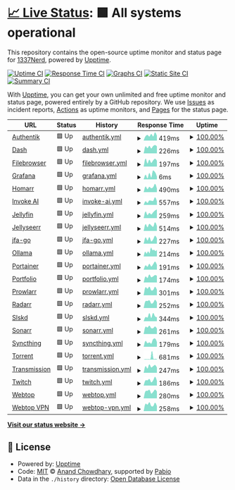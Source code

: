 # [📈 Live Status](https://1337Nerd.github.io/uptime): <!--live status--> **🟩 All systems operational**

This repository contains the open-source uptime monitor and status page for [1337Nerd](https://1337Nerd.github.io/uptime), powered by [Upptime](https://github.com/upptime/upptime).

[![Uptime CI](https://github.com/1337Nerd/uptime/workflows/Uptime%20CI/badge.svg)](https://github.com/1337Nerd/uptime/actions?query=workflow%3A%22Uptime+CI%22)
[![Response Time CI](https://github.com/1337Nerd/uptime/workflows/Response%20Time%20CI/badge.svg)](https://github.com/1337Nerd/uptime/actions?query=workflow%3A%22Response+Time+CI%22)
[![Graphs CI](https://github.com/1337Nerd/uptime/workflows/Graphs%20CI/badge.svg)](https://github.com/1337Nerd/uptime/actions?query=workflow%3A%22Graphs+CI%22)
[![Static Site CI](https://github.com/1337Nerd/uptime/workflows/Static%20Site%20CI/badge.svg)](https://github.com/1337Nerd/uptime/actions?query=workflow%3A%22Static+Site+CI%22)
[![Summary CI](https://github.com/1337Nerd/uptime/workflows/Summary%20CI/badge.svg)](https://github.com/1337Nerd/uptime/actions?query=workflow%3A%22Summary+CI%22)

With [Upptime](https://upptime.js.org), you can get your own unlimited and free uptime monitor and status page, powered entirely by a GitHub repository. We use [Issues](https://github.com/1337Nerd/uptime/issues) as incident reports, [Actions](https://github.com/1337Nerd/uptime/actions) as uptime monitors, and [Pages](https://1337Nerd.github.io/uptime) for the status page.

<!--start: status pages-->
<!-- This summary is generated by Upptime (https://github.com/upptime/upptime) -->
<!-- Do not edit this manually, your changes will be overwritten -->
<!-- prettier-ignore -->
| URL | Status | History | Response Time | Uptime |
| --- | ------ | ------- | ------------- | ------ |
| <img alt="" src="https://icons.duckduckgo.com/ip3/authentik.joshuastock.net.ico" height="13"> [Authentik](https://authentik.joshuastock.net) | 🟩 Up | [authentik.yml](https://github.com/1337Nerd/uptime/commits/HEAD/history/authentik.yml) | <details><summary><img alt="Response time graph" src="./graphs/authentik/response-time-week.png" height="20"> 419ms</summary><br><a href="https://upptime.joshuastock.net/history/authentik"><img alt="Response time 429" src="https://img.shields.io/endpoint?url=https%3A%2F%2Fraw.githubusercontent.com%2F1337Nerd%2Fuptime%2FHEAD%2Fapi%2Fauthentik%2Fresponse-time.json"></a><br><a href="https://upptime.joshuastock.net/history/authentik"><img alt="24-hour response time 385" src="https://img.shields.io/endpoint?url=https%3A%2F%2Fraw.githubusercontent.com%2F1337Nerd%2Fuptime%2FHEAD%2Fapi%2Fauthentik%2Fresponse-time-day.json"></a><br><a href="https://upptime.joshuastock.net/history/authentik"><img alt="7-day response time 419" src="https://img.shields.io/endpoint?url=https%3A%2F%2Fraw.githubusercontent.com%2F1337Nerd%2Fuptime%2FHEAD%2Fapi%2Fauthentik%2Fresponse-time-week.json"></a><br><a href="https://upptime.joshuastock.net/history/authentik"><img alt="30-day response time 443" src="https://img.shields.io/endpoint?url=https%3A%2F%2Fraw.githubusercontent.com%2F1337Nerd%2Fuptime%2FHEAD%2Fapi%2Fauthentik%2Fresponse-time-month.json"></a><br><a href="https://upptime.joshuastock.net/history/authentik"><img alt="1-year response time 429" src="https://img.shields.io/endpoint?url=https%3A%2F%2Fraw.githubusercontent.com%2F1337Nerd%2Fuptime%2FHEAD%2Fapi%2Fauthentik%2Fresponse-time-year.json"></a></details> | <details><summary><a href="https://upptime.joshuastock.net/history/authentik">100.00%</a></summary><a href="https://upptime.joshuastock.net/history/authentik"><img alt="All-time uptime 100.00%" src="https://img.shields.io/endpoint?url=https%3A%2F%2Fraw.githubusercontent.com%2F1337Nerd%2Fuptime%2FHEAD%2Fapi%2Fauthentik%2Fuptime.json"></a><br><a href="https://upptime.joshuastock.net/history/authentik"><img alt="24-hour uptime 100.00%" src="https://img.shields.io/endpoint?url=https%3A%2F%2Fraw.githubusercontent.com%2F1337Nerd%2Fuptime%2FHEAD%2Fapi%2Fauthentik%2Fuptime-day.json"></a><br><a href="https://upptime.joshuastock.net/history/authentik"><img alt="7-day uptime 100.00%" src="https://img.shields.io/endpoint?url=https%3A%2F%2Fraw.githubusercontent.com%2F1337Nerd%2Fuptime%2FHEAD%2Fapi%2Fauthentik%2Fuptime-week.json"></a><br><a href="https://upptime.joshuastock.net/history/authentik"><img alt="30-day uptime 100.00%" src="https://img.shields.io/endpoint?url=https%3A%2F%2Fraw.githubusercontent.com%2F1337Nerd%2Fuptime%2FHEAD%2Fapi%2Fauthentik%2Fuptime-month.json"></a><br><a href="https://upptime.joshuastock.net/history/authentik"><img alt="1-year uptime 100.00%" src="https://img.shields.io/endpoint?url=https%3A%2F%2Fraw.githubusercontent.com%2F1337Nerd%2Fuptime%2FHEAD%2Fapi%2Fauthentik%2Fuptime-year.json"></a></details>
| <img alt="" src="https://icons.duckduckgo.com/ip3/dash.joshuastock.net.ico" height="13"> [Dash](https://dash.joshuastock.net) | 🟩 Up | [dash.yml](https://github.com/1337Nerd/uptime/commits/HEAD/history/dash.yml) | <details><summary><img alt="Response time graph" src="./graphs/dash/response-time-week.png" height="20"> 226ms</summary><br><a href="https://upptime.joshuastock.net/history/dash"><img alt="Response time 335" src="https://img.shields.io/endpoint?url=https%3A%2F%2Fraw.githubusercontent.com%2F1337Nerd%2Fuptime%2FHEAD%2Fapi%2Fdash%2Fresponse-time.json"></a><br><a href="https://upptime.joshuastock.net/history/dash"><img alt="24-hour response time 237" src="https://img.shields.io/endpoint?url=https%3A%2F%2Fraw.githubusercontent.com%2F1337Nerd%2Fuptime%2FHEAD%2Fapi%2Fdash%2Fresponse-time-day.json"></a><br><a href="https://upptime.joshuastock.net/history/dash"><img alt="7-day response time 226" src="https://img.shields.io/endpoint?url=https%3A%2F%2Fraw.githubusercontent.com%2F1337Nerd%2Fuptime%2FHEAD%2Fapi%2Fdash%2Fresponse-time-week.json"></a><br><a href="https://upptime.joshuastock.net/history/dash"><img alt="30-day response time 308" src="https://img.shields.io/endpoint?url=https%3A%2F%2Fraw.githubusercontent.com%2F1337Nerd%2Fuptime%2FHEAD%2Fapi%2Fdash%2Fresponse-time-month.json"></a><br><a href="https://upptime.joshuastock.net/history/dash"><img alt="1-year response time 335" src="https://img.shields.io/endpoint?url=https%3A%2F%2Fraw.githubusercontent.com%2F1337Nerd%2Fuptime%2FHEAD%2Fapi%2Fdash%2Fresponse-time-year.json"></a></details> | <details><summary><a href="https://upptime.joshuastock.net/history/dash">100.00%</a></summary><a href="https://upptime.joshuastock.net/history/dash"><img alt="All-time uptime 96.92%" src="https://img.shields.io/endpoint?url=https%3A%2F%2Fraw.githubusercontent.com%2F1337Nerd%2Fuptime%2FHEAD%2Fapi%2Fdash%2Fuptime.json"></a><br><a href="https://upptime.joshuastock.net/history/dash"><img alt="24-hour uptime 100.00%" src="https://img.shields.io/endpoint?url=https%3A%2F%2Fraw.githubusercontent.com%2F1337Nerd%2Fuptime%2FHEAD%2Fapi%2Fdash%2Fuptime-day.json"></a><br><a href="https://upptime.joshuastock.net/history/dash"><img alt="7-day uptime 100.00%" src="https://img.shields.io/endpoint?url=https%3A%2F%2Fraw.githubusercontent.com%2F1337Nerd%2Fuptime%2FHEAD%2Fapi%2Fdash%2Fuptime-week.json"></a><br><a href="https://upptime.joshuastock.net/history/dash"><img alt="30-day uptime 96.47%" src="https://img.shields.io/endpoint?url=https%3A%2F%2Fraw.githubusercontent.com%2F1337Nerd%2Fuptime%2FHEAD%2Fapi%2Fdash%2Fuptime-month.json"></a><br><a href="https://upptime.joshuastock.net/history/dash"><img alt="1-year uptime 96.92%" src="https://img.shields.io/endpoint?url=https%3A%2F%2Fraw.githubusercontent.com%2F1337Nerd%2Fuptime%2FHEAD%2Fapi%2Fdash%2Fuptime-year.json"></a></details>
| <img alt="" src="https://icons.duckduckgo.com/ip3/filebrowser.joshuastock.net.ico" height="13"> [Filebrowser](https://filebrowser.joshuastock.net) | 🟩 Up | [filebrowser.yml](https://github.com/1337Nerd/uptime/commits/HEAD/history/filebrowser.yml) | <details><summary><img alt="Response time graph" src="./graphs/filebrowser/response-time-week.png" height="20"> 197ms</summary><br><a href="https://upptime.joshuastock.net/history/filebrowser"><img alt="Response time 238" src="https://img.shields.io/endpoint?url=https%3A%2F%2Fraw.githubusercontent.com%2F1337Nerd%2Fuptime%2FHEAD%2Fapi%2Ffilebrowser%2Fresponse-time.json"></a><br><a href="https://upptime.joshuastock.net/history/filebrowser"><img alt="24-hour response time 196" src="https://img.shields.io/endpoint?url=https%3A%2F%2Fraw.githubusercontent.com%2F1337Nerd%2Fuptime%2FHEAD%2Fapi%2Ffilebrowser%2Fresponse-time-day.json"></a><br><a href="https://upptime.joshuastock.net/history/filebrowser"><img alt="7-day response time 197" src="https://img.shields.io/endpoint?url=https%3A%2F%2Fraw.githubusercontent.com%2F1337Nerd%2Fuptime%2FHEAD%2Fapi%2Ffilebrowser%2Fresponse-time-week.json"></a><br><a href="https://upptime.joshuastock.net/history/filebrowser"><img alt="30-day response time 285" src="https://img.shields.io/endpoint?url=https%3A%2F%2Fraw.githubusercontent.com%2F1337Nerd%2Fuptime%2FHEAD%2Fapi%2Ffilebrowser%2Fresponse-time-month.json"></a><br><a href="https://upptime.joshuastock.net/history/filebrowser"><img alt="1-year response time 238" src="https://img.shields.io/endpoint?url=https%3A%2F%2Fraw.githubusercontent.com%2F1337Nerd%2Fuptime%2FHEAD%2Fapi%2Ffilebrowser%2Fresponse-time-year.json"></a></details> | <details><summary><a href="https://upptime.joshuastock.net/history/filebrowser">100.00%</a></summary><a href="https://upptime.joshuastock.net/history/filebrowser"><img alt="All-time uptime 96.45%" src="https://img.shields.io/endpoint?url=https%3A%2F%2Fraw.githubusercontent.com%2F1337Nerd%2Fuptime%2FHEAD%2Fapi%2Ffilebrowser%2Fuptime.json"></a><br><a href="https://upptime.joshuastock.net/history/filebrowser"><img alt="24-hour uptime 100.00%" src="https://img.shields.io/endpoint?url=https%3A%2F%2Fraw.githubusercontent.com%2F1337Nerd%2Fuptime%2FHEAD%2Fapi%2Ffilebrowser%2Fuptime-day.json"></a><br><a href="https://upptime.joshuastock.net/history/filebrowser"><img alt="7-day uptime 100.00%" src="https://img.shields.io/endpoint?url=https%3A%2F%2Fraw.githubusercontent.com%2F1337Nerd%2Fuptime%2FHEAD%2Fapi%2Ffilebrowser%2Fuptime-week.json"></a><br><a href="https://upptime.joshuastock.net/history/filebrowser"><img alt="30-day uptime 93.05%" src="https://img.shields.io/endpoint?url=https%3A%2F%2Fraw.githubusercontent.com%2F1337Nerd%2Fuptime%2FHEAD%2Fapi%2Ffilebrowser%2Fuptime-month.json"></a><br><a href="https://upptime.joshuastock.net/history/filebrowser"><img alt="1-year uptime 96.45%" src="https://img.shields.io/endpoint?url=https%3A%2F%2Fraw.githubusercontent.com%2F1337Nerd%2Fuptime%2FHEAD%2Fapi%2Ffilebrowser%2Fuptime-year.json"></a></details>
| <img alt="" src="https://icons.duckduckgo.com/ip3/null.ico" height="13"> [Grafana](dashboard.joshuastock.net) | 🟩 Up | [grafana.yml](https://github.com/1337Nerd/uptime/commits/HEAD/history/grafana.yml) | <details><summary><img alt="Response time graph" src="./graphs/grafana/response-time-week.png" height="20"> 6ms</summary><br><a href="https://upptime.joshuastock.net/history/grafana"><img alt="Response time 5" src="https://img.shields.io/endpoint?url=https%3A%2F%2Fraw.githubusercontent.com%2F1337Nerd%2Fuptime%2FHEAD%2Fapi%2Fgrafana%2Fresponse-time.json"></a><br><a href="https://upptime.joshuastock.net/history/grafana"><img alt="24-hour response time 4" src="https://img.shields.io/endpoint?url=https%3A%2F%2Fraw.githubusercontent.com%2F1337Nerd%2Fuptime%2FHEAD%2Fapi%2Fgrafana%2Fresponse-time-day.json"></a><br><a href="https://upptime.joshuastock.net/history/grafana"><img alt="7-day response time 6" src="https://img.shields.io/endpoint?url=https%3A%2F%2Fraw.githubusercontent.com%2F1337Nerd%2Fuptime%2FHEAD%2Fapi%2Fgrafana%2Fresponse-time-week.json"></a><br><a href="https://upptime.joshuastock.net/history/grafana"><img alt="30-day response time 4" src="https://img.shields.io/endpoint?url=https%3A%2F%2Fraw.githubusercontent.com%2F1337Nerd%2Fuptime%2FHEAD%2Fapi%2Fgrafana%2Fresponse-time-month.json"></a><br><a href="https://upptime.joshuastock.net/history/grafana"><img alt="1-year response time 5" src="https://img.shields.io/endpoint?url=https%3A%2F%2Fraw.githubusercontent.com%2F1337Nerd%2Fuptime%2FHEAD%2Fapi%2Fgrafana%2Fresponse-time-year.json"></a></details> | <details><summary><a href="https://upptime.joshuastock.net/history/grafana">100.00%</a></summary><a href="https://upptime.joshuastock.net/history/grafana"><img alt="All-time uptime 99.97%" src="https://img.shields.io/endpoint?url=https%3A%2F%2Fraw.githubusercontent.com%2F1337Nerd%2Fuptime%2FHEAD%2Fapi%2Fgrafana%2Fuptime.json"></a><br><a href="https://upptime.joshuastock.net/history/grafana"><img alt="24-hour uptime 100.00%" src="https://img.shields.io/endpoint?url=https%3A%2F%2Fraw.githubusercontent.com%2F1337Nerd%2Fuptime%2FHEAD%2Fapi%2Fgrafana%2Fuptime-day.json"></a><br><a href="https://upptime.joshuastock.net/history/grafana"><img alt="7-day uptime 100.00%" src="https://img.shields.io/endpoint?url=https%3A%2F%2Fraw.githubusercontent.com%2F1337Nerd%2Fuptime%2FHEAD%2Fapi%2Fgrafana%2Fuptime-week.json"></a><br><a href="https://upptime.joshuastock.net/history/grafana"><img alt="30-day uptime 100.00%" src="https://img.shields.io/endpoint?url=https%3A%2F%2Fraw.githubusercontent.com%2F1337Nerd%2Fuptime%2FHEAD%2Fapi%2Fgrafana%2Fuptime-month.json"></a><br><a href="https://upptime.joshuastock.net/history/grafana"><img alt="1-year uptime 99.97%" src="https://img.shields.io/endpoint?url=https%3A%2F%2Fraw.githubusercontent.com%2F1337Nerd%2Fuptime%2FHEAD%2Fapi%2Fgrafana%2Fuptime-year.json"></a></details>
| <img alt="" src="https://icons.duckduckgo.com/ip3/homarr.joshuastock.net.ico" height="13"> [Homarr](https://homarr.joshuastock.net) | 🟩 Up | [homarr.yml](https://github.com/1337Nerd/uptime/commits/HEAD/history/homarr.yml) | <details><summary><img alt="Response time graph" src="./graphs/homarr/response-time-week.png" height="20"> 490ms</summary><br><a href="https://upptime.joshuastock.net/history/homarr"><img alt="Response time 813" src="https://img.shields.io/endpoint?url=https%3A%2F%2Fraw.githubusercontent.com%2F1337Nerd%2Fuptime%2FHEAD%2Fapi%2Fhomarr%2Fresponse-time.json"></a><br><a href="https://upptime.joshuastock.net/history/homarr"><img alt="24-hour response time 358" src="https://img.shields.io/endpoint?url=https%3A%2F%2Fraw.githubusercontent.com%2F1337Nerd%2Fuptime%2FHEAD%2Fapi%2Fhomarr%2Fresponse-time-day.json"></a><br><a href="https://upptime.joshuastock.net/history/homarr"><img alt="7-day response time 490" src="https://img.shields.io/endpoint?url=https%3A%2F%2Fraw.githubusercontent.com%2F1337Nerd%2Fuptime%2FHEAD%2Fapi%2Fhomarr%2Fresponse-time-week.json"></a><br><a href="https://upptime.joshuastock.net/history/homarr"><img alt="30-day response time 896" src="https://img.shields.io/endpoint?url=https%3A%2F%2Fraw.githubusercontent.com%2F1337Nerd%2Fuptime%2FHEAD%2Fapi%2Fhomarr%2Fresponse-time-month.json"></a><br><a href="https://upptime.joshuastock.net/history/homarr"><img alt="1-year response time 813" src="https://img.shields.io/endpoint?url=https%3A%2F%2Fraw.githubusercontent.com%2F1337Nerd%2Fuptime%2FHEAD%2Fapi%2Fhomarr%2Fresponse-time-year.json"></a></details> | <details><summary><a href="https://upptime.joshuastock.net/history/homarr">100.00%</a></summary><a href="https://upptime.joshuastock.net/history/homarr"><img alt="All-time uptime 96.90%" src="https://img.shields.io/endpoint?url=https%3A%2F%2Fraw.githubusercontent.com%2F1337Nerd%2Fuptime%2FHEAD%2Fapi%2Fhomarr%2Fuptime.json"></a><br><a href="https://upptime.joshuastock.net/history/homarr"><img alt="24-hour uptime 100.00%" src="https://img.shields.io/endpoint?url=https%3A%2F%2Fraw.githubusercontent.com%2F1337Nerd%2Fuptime%2FHEAD%2Fapi%2Fhomarr%2Fuptime-day.json"></a><br><a href="https://upptime.joshuastock.net/history/homarr"><img alt="7-day uptime 100.00%" src="https://img.shields.io/endpoint?url=https%3A%2F%2Fraw.githubusercontent.com%2F1337Nerd%2Fuptime%2FHEAD%2Fapi%2Fhomarr%2Fuptime-week.json"></a><br><a href="https://upptime.joshuastock.net/history/homarr"><img alt="30-day uptime 96.47%" src="https://img.shields.io/endpoint?url=https%3A%2F%2Fraw.githubusercontent.com%2F1337Nerd%2Fuptime%2FHEAD%2Fapi%2Fhomarr%2Fuptime-month.json"></a><br><a href="https://upptime.joshuastock.net/history/homarr"><img alt="1-year uptime 96.90%" src="https://img.shields.io/endpoint?url=https%3A%2F%2Fraw.githubusercontent.com%2F1337Nerd%2Fuptime%2FHEAD%2Fapi%2Fhomarr%2Fuptime-year.json"></a></details>
| <img alt="" src="https://icons.duckduckgo.com/ip3/invoke.joshuastock.net.ico" height="13"> [Invoke AI](https://invoke.joshuastock.net) | 🟩 Up | [invoke-ai.yml](https://github.com/1337Nerd/uptime/commits/HEAD/history/invoke-ai.yml) | <details><summary><img alt="Response time graph" src="./graphs/invoke-ai/response-time-week.png" height="20"> 557ms</summary><br><a href="https://upptime.joshuastock.net/history/invoke-ai"><img alt="Response time 552" src="https://img.shields.io/endpoint?url=https%3A%2F%2Fraw.githubusercontent.com%2F1337Nerd%2Fuptime%2FHEAD%2Fapi%2Finvoke-ai%2Fresponse-time.json"></a><br><a href="https://upptime.joshuastock.net/history/invoke-ai"><img alt="24-hour response time 491" src="https://img.shields.io/endpoint?url=https%3A%2F%2Fraw.githubusercontent.com%2F1337Nerd%2Fuptime%2FHEAD%2Fapi%2Finvoke-ai%2Fresponse-time-day.json"></a><br><a href="https://upptime.joshuastock.net/history/invoke-ai"><img alt="7-day response time 557" src="https://img.shields.io/endpoint?url=https%3A%2F%2Fraw.githubusercontent.com%2F1337Nerd%2Fuptime%2FHEAD%2Fapi%2Finvoke-ai%2Fresponse-time-week.json"></a><br><a href="https://upptime.joshuastock.net/history/invoke-ai"><img alt="30-day response time 577" src="https://img.shields.io/endpoint?url=https%3A%2F%2Fraw.githubusercontent.com%2F1337Nerd%2Fuptime%2FHEAD%2Fapi%2Finvoke-ai%2Fresponse-time-month.json"></a><br><a href="https://upptime.joshuastock.net/history/invoke-ai"><img alt="1-year response time 552" src="https://img.shields.io/endpoint?url=https%3A%2F%2Fraw.githubusercontent.com%2F1337Nerd%2Fuptime%2FHEAD%2Fapi%2Finvoke-ai%2Fresponse-time-year.json"></a></details> | <details><summary><a href="https://upptime.joshuastock.net/history/invoke-ai">100.00%</a></summary><a href="https://upptime.joshuastock.net/history/invoke-ai"><img alt="All-time uptime 100.00%" src="https://img.shields.io/endpoint?url=https%3A%2F%2Fraw.githubusercontent.com%2F1337Nerd%2Fuptime%2FHEAD%2Fapi%2Finvoke-ai%2Fuptime.json"></a><br><a href="https://upptime.joshuastock.net/history/invoke-ai"><img alt="24-hour uptime 100.00%" src="https://img.shields.io/endpoint?url=https%3A%2F%2Fraw.githubusercontent.com%2F1337Nerd%2Fuptime%2FHEAD%2Fapi%2Finvoke-ai%2Fuptime-day.json"></a><br><a href="https://upptime.joshuastock.net/history/invoke-ai"><img alt="7-day uptime 100.00%" src="https://img.shields.io/endpoint?url=https%3A%2F%2Fraw.githubusercontent.com%2F1337Nerd%2Fuptime%2FHEAD%2Fapi%2Finvoke-ai%2Fuptime-week.json"></a><br><a href="https://upptime.joshuastock.net/history/invoke-ai"><img alt="30-day uptime 100.00%" src="https://img.shields.io/endpoint?url=https%3A%2F%2Fraw.githubusercontent.com%2F1337Nerd%2Fuptime%2FHEAD%2Fapi%2Finvoke-ai%2Fuptime-month.json"></a><br><a href="https://upptime.joshuastock.net/history/invoke-ai"><img alt="1-year uptime 100.00%" src="https://img.shields.io/endpoint?url=https%3A%2F%2Fraw.githubusercontent.com%2F1337Nerd%2Fuptime%2FHEAD%2Fapi%2Finvoke-ai%2Fuptime-year.json"></a></details>
| <img alt="" src="https://icons.duckduckgo.com/ip3/jellyfin.joshuastock.net.ico" height="13"> [Jellyfin](https://jellyfin.joshuastock.net) | 🟩 Up | [jellyfin.yml](https://github.com/1337Nerd/uptime/commits/HEAD/history/jellyfin.yml) | <details><summary><img alt="Response time graph" src="./graphs/jellyfin/response-time-week.png" height="20"> 259ms</summary><br><a href="https://upptime.joshuastock.net/history/jellyfin"><img alt="Response time 329" src="https://img.shields.io/endpoint?url=https%3A%2F%2Fraw.githubusercontent.com%2F1337Nerd%2Fuptime%2FHEAD%2Fapi%2Fjellyfin%2Fresponse-time.json"></a><br><a href="https://upptime.joshuastock.net/history/jellyfin"><img alt="24-hour response time 393" src="https://img.shields.io/endpoint?url=https%3A%2F%2Fraw.githubusercontent.com%2F1337Nerd%2Fuptime%2FHEAD%2Fapi%2Fjellyfin%2Fresponse-time-day.json"></a><br><a href="https://upptime.joshuastock.net/history/jellyfin"><img alt="7-day response time 259" src="https://img.shields.io/endpoint?url=https%3A%2F%2Fraw.githubusercontent.com%2F1337Nerd%2Fuptime%2FHEAD%2Fapi%2Fjellyfin%2Fresponse-time-week.json"></a><br><a href="https://upptime.joshuastock.net/history/jellyfin"><img alt="30-day response time 239" src="https://img.shields.io/endpoint?url=https%3A%2F%2Fraw.githubusercontent.com%2F1337Nerd%2Fuptime%2FHEAD%2Fapi%2Fjellyfin%2Fresponse-time-month.json"></a><br><a href="https://upptime.joshuastock.net/history/jellyfin"><img alt="1-year response time 329" src="https://img.shields.io/endpoint?url=https%3A%2F%2Fraw.githubusercontent.com%2F1337Nerd%2Fuptime%2FHEAD%2Fapi%2Fjellyfin%2Fresponse-time-year.json"></a></details> | <details><summary><a href="https://upptime.joshuastock.net/history/jellyfin">100.00%</a></summary><a href="https://upptime.joshuastock.net/history/jellyfin"><img alt="All-time uptime 96.62%" src="https://img.shields.io/endpoint?url=https%3A%2F%2Fraw.githubusercontent.com%2F1337Nerd%2Fuptime%2FHEAD%2Fapi%2Fjellyfin%2Fuptime.json"></a><br><a href="https://upptime.joshuastock.net/history/jellyfin"><img alt="24-hour uptime 100.00%" src="https://img.shields.io/endpoint?url=https%3A%2F%2Fraw.githubusercontent.com%2F1337Nerd%2Fuptime%2FHEAD%2Fapi%2Fjellyfin%2Fuptime-day.json"></a><br><a href="https://upptime.joshuastock.net/history/jellyfin"><img alt="7-day uptime 100.00%" src="https://img.shields.io/endpoint?url=https%3A%2F%2Fraw.githubusercontent.com%2F1337Nerd%2Fuptime%2FHEAD%2Fapi%2Fjellyfin%2Fuptime-week.json"></a><br><a href="https://upptime.joshuastock.net/history/jellyfin"><img alt="30-day uptime 96.27%" src="https://img.shields.io/endpoint?url=https%3A%2F%2Fraw.githubusercontent.com%2F1337Nerd%2Fuptime%2FHEAD%2Fapi%2Fjellyfin%2Fuptime-month.json"></a><br><a href="https://upptime.joshuastock.net/history/jellyfin"><img alt="1-year uptime 96.62%" src="https://img.shields.io/endpoint?url=https%3A%2F%2Fraw.githubusercontent.com%2F1337Nerd%2Fuptime%2FHEAD%2Fapi%2Fjellyfin%2Fuptime-year.json"></a></details>
| <img alt="" src="https://icons.duckduckgo.com/ip3/jellyseerr.joshuastock.net.ico" height="13"> [Jellyseerr](https://jellyseerr.joshuastock.net) | 🟩 Up | [jellyseerr.yml](https://github.com/1337Nerd/uptime/commits/HEAD/history/jellyseerr.yml) | <details><summary><img alt="Response time graph" src="./graphs/jellyseerr/response-time-week.png" height="20"> 514ms</summary><br><a href="https://upptime.joshuastock.net/history/jellyseerr"><img alt="Response time 958" src="https://img.shields.io/endpoint?url=https%3A%2F%2Fraw.githubusercontent.com%2F1337Nerd%2Fuptime%2FHEAD%2Fapi%2Fjellyseerr%2Fresponse-time.json"></a><br><a href="https://upptime.joshuastock.net/history/jellyseerr"><img alt="24-hour response time 431" src="https://img.shields.io/endpoint?url=https%3A%2F%2Fraw.githubusercontent.com%2F1337Nerd%2Fuptime%2FHEAD%2Fapi%2Fjellyseerr%2Fresponse-time-day.json"></a><br><a href="https://upptime.joshuastock.net/history/jellyseerr"><img alt="7-day response time 514" src="https://img.shields.io/endpoint?url=https%3A%2F%2Fraw.githubusercontent.com%2F1337Nerd%2Fuptime%2FHEAD%2Fapi%2Fjellyseerr%2Fresponse-time-week.json"></a><br><a href="https://upptime.joshuastock.net/history/jellyseerr"><img alt="30-day response time 745" src="https://img.shields.io/endpoint?url=https%3A%2F%2Fraw.githubusercontent.com%2F1337Nerd%2Fuptime%2FHEAD%2Fapi%2Fjellyseerr%2Fresponse-time-month.json"></a><br><a href="https://upptime.joshuastock.net/history/jellyseerr"><img alt="1-year response time 958" src="https://img.shields.io/endpoint?url=https%3A%2F%2Fraw.githubusercontent.com%2F1337Nerd%2Fuptime%2FHEAD%2Fapi%2Fjellyseerr%2Fresponse-time-year.json"></a></details> | <details><summary><a href="https://upptime.joshuastock.net/history/jellyseerr">100.00%</a></summary><a href="https://upptime.joshuastock.net/history/jellyseerr"><img alt="All-time uptime 96.91%" src="https://img.shields.io/endpoint?url=https%3A%2F%2Fraw.githubusercontent.com%2F1337Nerd%2Fuptime%2FHEAD%2Fapi%2Fjellyseerr%2Fuptime.json"></a><br><a href="https://upptime.joshuastock.net/history/jellyseerr"><img alt="24-hour uptime 100.00%" src="https://img.shields.io/endpoint?url=https%3A%2F%2Fraw.githubusercontent.com%2F1337Nerd%2Fuptime%2FHEAD%2Fapi%2Fjellyseerr%2Fuptime-day.json"></a><br><a href="https://upptime.joshuastock.net/history/jellyseerr"><img alt="7-day uptime 100.00%" src="https://img.shields.io/endpoint?url=https%3A%2F%2Fraw.githubusercontent.com%2F1337Nerd%2Fuptime%2FHEAD%2Fapi%2Fjellyseerr%2Fuptime-week.json"></a><br><a href="https://upptime.joshuastock.net/history/jellyseerr"><img alt="30-day uptime 96.47%" src="https://img.shields.io/endpoint?url=https%3A%2F%2Fraw.githubusercontent.com%2F1337Nerd%2Fuptime%2FHEAD%2Fapi%2Fjellyseerr%2Fuptime-month.json"></a><br><a href="https://upptime.joshuastock.net/history/jellyseerr"><img alt="1-year uptime 96.91%" src="https://img.shields.io/endpoint?url=https%3A%2F%2Fraw.githubusercontent.com%2F1337Nerd%2Fuptime%2FHEAD%2Fapi%2Fjellyseerr%2Fuptime-year.json"></a></details>
| <img alt="" src="https://icons.duckduckgo.com/ip3/jfa-go.joshuastock.net.ico" height="13"> [jfa-go](https://jfa-go.joshuastock.net) | 🟩 Up | [jfa-go.yml](https://github.com/1337Nerd/uptime/commits/HEAD/history/jfa-go.yml) | <details><summary><img alt="Response time graph" src="./graphs/jfa-go/response-time-week.png" height="20"> 227ms</summary><br><a href="https://upptime.joshuastock.net/history/jfa-go"><img alt="Response time 328" src="https://img.shields.io/endpoint?url=https%3A%2F%2Fraw.githubusercontent.com%2F1337Nerd%2Fuptime%2FHEAD%2Fapi%2Fjfa-go%2Fresponse-time.json"></a><br><a href="https://upptime.joshuastock.net/history/jfa-go"><img alt="24-hour response time 241" src="https://img.shields.io/endpoint?url=https%3A%2F%2Fraw.githubusercontent.com%2F1337Nerd%2Fuptime%2FHEAD%2Fapi%2Fjfa-go%2Fresponse-time-day.json"></a><br><a href="https://upptime.joshuastock.net/history/jfa-go"><img alt="7-day response time 227" src="https://img.shields.io/endpoint?url=https%3A%2F%2Fraw.githubusercontent.com%2F1337Nerd%2Fuptime%2FHEAD%2Fapi%2Fjfa-go%2Fresponse-time-week.json"></a><br><a href="https://upptime.joshuastock.net/history/jfa-go"><img alt="30-day response time 211" src="https://img.shields.io/endpoint?url=https%3A%2F%2Fraw.githubusercontent.com%2F1337Nerd%2Fuptime%2FHEAD%2Fapi%2Fjfa-go%2Fresponse-time-month.json"></a><br><a href="https://upptime.joshuastock.net/history/jfa-go"><img alt="1-year response time 328" src="https://img.shields.io/endpoint?url=https%3A%2F%2Fraw.githubusercontent.com%2F1337Nerd%2Fuptime%2FHEAD%2Fapi%2Fjfa-go%2Fresponse-time-year.json"></a></details> | <details><summary><a href="https://upptime.joshuastock.net/history/jfa-go">100.00%</a></summary><a href="https://upptime.joshuastock.net/history/jfa-go"><img alt="All-time uptime 93.56%" src="https://img.shields.io/endpoint?url=https%3A%2F%2Fraw.githubusercontent.com%2F1337Nerd%2Fuptime%2FHEAD%2Fapi%2Fjfa-go%2Fuptime.json"></a><br><a href="https://upptime.joshuastock.net/history/jfa-go"><img alt="24-hour uptime 100.00%" src="https://img.shields.io/endpoint?url=https%3A%2F%2Fraw.githubusercontent.com%2F1337Nerd%2Fuptime%2FHEAD%2Fapi%2Fjfa-go%2Fuptime-day.json"></a><br><a href="https://upptime.joshuastock.net/history/jfa-go"><img alt="7-day uptime 100.00%" src="https://img.shields.io/endpoint?url=https%3A%2F%2Fraw.githubusercontent.com%2F1337Nerd%2Fuptime%2FHEAD%2Fapi%2Fjfa-go%2Fuptime-week.json"></a><br><a href="https://upptime.joshuastock.net/history/jfa-go"><img alt="30-day uptime 96.27%" src="https://img.shields.io/endpoint?url=https%3A%2F%2Fraw.githubusercontent.com%2F1337Nerd%2Fuptime%2FHEAD%2Fapi%2Fjfa-go%2Fuptime-month.json"></a><br><a href="https://upptime.joshuastock.net/history/jfa-go"><img alt="1-year uptime 93.56%" src="https://img.shields.io/endpoint?url=https%3A%2F%2Fraw.githubusercontent.com%2F1337Nerd%2Fuptime%2FHEAD%2Fapi%2Fjfa-go%2Fuptime-year.json"></a></details>
| <img alt="" src="https://icons.duckduckgo.com/ip3/ollama.joshuastock.net.ico" height="13"> [Ollama](https://ollama.joshuastock.net) | 🟩 Up | [ollama.yml](https://github.com/1337Nerd/uptime/commits/HEAD/history/ollama.yml) | <details><summary><img alt="Response time graph" src="./graphs/ollama/response-time-week.png" height="20"> 214ms</summary><br><a href="https://upptime.joshuastock.net/history/ollama"><img alt="Response time 286" src="https://img.shields.io/endpoint?url=https%3A%2F%2Fraw.githubusercontent.com%2F1337Nerd%2Fuptime%2FHEAD%2Fapi%2Follama%2Fresponse-time.json"></a><br><a href="https://upptime.joshuastock.net/history/ollama"><img alt="24-hour response time 254" src="https://img.shields.io/endpoint?url=https%3A%2F%2Fraw.githubusercontent.com%2F1337Nerd%2Fuptime%2FHEAD%2Fapi%2Follama%2Fresponse-time-day.json"></a><br><a href="https://upptime.joshuastock.net/history/ollama"><img alt="7-day response time 214" src="https://img.shields.io/endpoint?url=https%3A%2F%2Fraw.githubusercontent.com%2F1337Nerd%2Fuptime%2FHEAD%2Fapi%2Follama%2Fresponse-time-week.json"></a><br><a href="https://upptime.joshuastock.net/history/ollama"><img alt="30-day response time 408" src="https://img.shields.io/endpoint?url=https%3A%2F%2Fraw.githubusercontent.com%2F1337Nerd%2Fuptime%2FHEAD%2Fapi%2Follama%2Fresponse-time-month.json"></a><br><a href="https://upptime.joshuastock.net/history/ollama"><img alt="1-year response time 286" src="https://img.shields.io/endpoint?url=https%3A%2F%2Fraw.githubusercontent.com%2F1337Nerd%2Fuptime%2FHEAD%2Fapi%2Follama%2Fresponse-time-year.json"></a></details> | <details><summary><a href="https://upptime.joshuastock.net/history/ollama">100.00%</a></summary><a href="https://upptime.joshuastock.net/history/ollama"><img alt="All-time uptime 96.98%" src="https://img.shields.io/endpoint?url=https%3A%2F%2Fraw.githubusercontent.com%2F1337Nerd%2Fuptime%2FHEAD%2Fapi%2Follama%2Fuptime.json"></a><br><a href="https://upptime.joshuastock.net/history/ollama"><img alt="24-hour uptime 100.00%" src="https://img.shields.io/endpoint?url=https%3A%2F%2Fraw.githubusercontent.com%2F1337Nerd%2Fuptime%2FHEAD%2Fapi%2Follama%2Fuptime-day.json"></a><br><a href="https://upptime.joshuastock.net/history/ollama"><img alt="7-day uptime 100.00%" src="https://img.shields.io/endpoint?url=https%3A%2F%2Fraw.githubusercontent.com%2F1337Nerd%2Fuptime%2FHEAD%2Fapi%2Follama%2Fuptime-week.json"></a><br><a href="https://upptime.joshuastock.net/history/ollama"><img alt="30-day uptime 96.47%" src="https://img.shields.io/endpoint?url=https%3A%2F%2Fraw.githubusercontent.com%2F1337Nerd%2Fuptime%2FHEAD%2Fapi%2Follama%2Fuptime-month.json"></a><br><a href="https://upptime.joshuastock.net/history/ollama"><img alt="1-year uptime 96.98%" src="https://img.shields.io/endpoint?url=https%3A%2F%2Fraw.githubusercontent.com%2F1337Nerd%2Fuptime%2FHEAD%2Fapi%2Follama%2Fuptime-year.json"></a></details>
| <img alt="" src="https://icons.duckduckgo.com/ip3/portainer.joshuastock.net.ico" height="13"> [Portainer](https://portainer.joshuastock.net) | 🟩 Up | [portainer.yml](https://github.com/1337Nerd/uptime/commits/HEAD/history/portainer.yml) | <details><summary><img alt="Response time graph" src="./graphs/portainer/response-time-week.png" height="20"> 191ms</summary><br><a href="https://upptime.joshuastock.net/history/portainer"><img alt="Response time 270" src="https://img.shields.io/endpoint?url=https%3A%2F%2Fraw.githubusercontent.com%2F1337Nerd%2Fuptime%2FHEAD%2Fapi%2Fportainer%2Fresponse-time.json"></a><br><a href="https://upptime.joshuastock.net/history/portainer"><img alt="24-hour response time 188" src="https://img.shields.io/endpoint?url=https%3A%2F%2Fraw.githubusercontent.com%2F1337Nerd%2Fuptime%2FHEAD%2Fapi%2Fportainer%2Fresponse-time-day.json"></a><br><a href="https://upptime.joshuastock.net/history/portainer"><img alt="7-day response time 191" src="https://img.shields.io/endpoint?url=https%3A%2F%2Fraw.githubusercontent.com%2F1337Nerd%2Fuptime%2FHEAD%2Fapi%2Fportainer%2Fresponse-time-week.json"></a><br><a href="https://upptime.joshuastock.net/history/portainer"><img alt="30-day response time 270" src="https://img.shields.io/endpoint?url=https%3A%2F%2Fraw.githubusercontent.com%2F1337Nerd%2Fuptime%2FHEAD%2Fapi%2Fportainer%2Fresponse-time-month.json"></a><br><a href="https://upptime.joshuastock.net/history/portainer"><img alt="1-year response time 270" src="https://img.shields.io/endpoint?url=https%3A%2F%2Fraw.githubusercontent.com%2F1337Nerd%2Fuptime%2FHEAD%2Fapi%2Fportainer%2Fresponse-time-year.json"></a></details> | <details><summary><a href="https://upptime.joshuastock.net/history/portainer">100.00%</a></summary><a href="https://upptime.joshuastock.net/history/portainer"><img alt="All-time uptime 96.36%" src="https://img.shields.io/endpoint?url=https%3A%2F%2Fraw.githubusercontent.com%2F1337Nerd%2Fuptime%2FHEAD%2Fapi%2Fportainer%2Fuptime.json"></a><br><a href="https://upptime.joshuastock.net/history/portainer"><img alt="24-hour uptime 100.00%" src="https://img.shields.io/endpoint?url=https%3A%2F%2Fraw.githubusercontent.com%2F1337Nerd%2Fuptime%2FHEAD%2Fapi%2Fportainer%2Fuptime-day.json"></a><br><a href="https://upptime.joshuastock.net/history/portainer"><img alt="7-day uptime 100.00%" src="https://img.shields.io/endpoint?url=https%3A%2F%2Fraw.githubusercontent.com%2F1337Nerd%2Fuptime%2FHEAD%2Fapi%2Fportainer%2Fuptime-week.json"></a><br><a href="https://upptime.joshuastock.net/history/portainer"><img alt="30-day uptime 96.47%" src="https://img.shields.io/endpoint?url=https%3A%2F%2Fraw.githubusercontent.com%2F1337Nerd%2Fuptime%2FHEAD%2Fapi%2Fportainer%2Fuptime-month.json"></a><br><a href="https://upptime.joshuastock.net/history/portainer"><img alt="1-year uptime 96.36%" src="https://img.shields.io/endpoint?url=https%3A%2F%2Fraw.githubusercontent.com%2F1337Nerd%2Fuptime%2FHEAD%2Fapi%2Fportainer%2Fuptime-year.json"></a></details>
| <img alt="" src="https://icons.duckduckgo.com/ip3/joshuastock.net.ico" height="13"> [Portfolio](https://joshuastock.net) | 🟩 Up | [portfolio.yml](https://github.com/1337Nerd/uptime/commits/HEAD/history/portfolio.yml) | <details><summary><img alt="Response time graph" src="./graphs/portfolio/response-time-week.png" height="20"> 174ms</summary><br><a href="https://upptime.joshuastock.net/history/portfolio"><img alt="Response time 125" src="https://img.shields.io/endpoint?url=https%3A%2F%2Fraw.githubusercontent.com%2F1337Nerd%2Fuptime%2FHEAD%2Fapi%2Fportfolio%2Fresponse-time.json"></a><br><a href="https://upptime.joshuastock.net/history/portfolio"><img alt="24-hour response time 189" src="https://img.shields.io/endpoint?url=https%3A%2F%2Fraw.githubusercontent.com%2F1337Nerd%2Fuptime%2FHEAD%2Fapi%2Fportfolio%2Fresponse-time-day.json"></a><br><a href="https://upptime.joshuastock.net/history/portfolio"><img alt="7-day response time 174" src="https://img.shields.io/endpoint?url=https%3A%2F%2Fraw.githubusercontent.com%2F1337Nerd%2Fuptime%2FHEAD%2Fapi%2Fportfolio%2Fresponse-time-week.json"></a><br><a href="https://upptime.joshuastock.net/history/portfolio"><img alt="30-day response time 178" src="https://img.shields.io/endpoint?url=https%3A%2F%2Fraw.githubusercontent.com%2F1337Nerd%2Fuptime%2FHEAD%2Fapi%2Fportfolio%2Fresponse-time-month.json"></a><br><a href="https://upptime.joshuastock.net/history/portfolio"><img alt="1-year response time 125" src="https://img.shields.io/endpoint?url=https%3A%2F%2Fraw.githubusercontent.com%2F1337Nerd%2Fuptime%2FHEAD%2Fapi%2Fportfolio%2Fresponse-time-year.json"></a></details> | <details><summary><a href="https://upptime.joshuastock.net/history/portfolio">100.00%</a></summary><a href="https://upptime.joshuastock.net/history/portfolio"><img alt="All-time uptime 99.98%" src="https://img.shields.io/endpoint?url=https%3A%2F%2Fraw.githubusercontent.com%2F1337Nerd%2Fuptime%2FHEAD%2Fapi%2Fportfolio%2Fuptime.json"></a><br><a href="https://upptime.joshuastock.net/history/portfolio"><img alt="24-hour uptime 100.00%" src="https://img.shields.io/endpoint?url=https%3A%2F%2Fraw.githubusercontent.com%2F1337Nerd%2Fuptime%2FHEAD%2Fapi%2Fportfolio%2Fuptime-day.json"></a><br><a href="https://upptime.joshuastock.net/history/portfolio"><img alt="7-day uptime 100.00%" src="https://img.shields.io/endpoint?url=https%3A%2F%2Fraw.githubusercontent.com%2F1337Nerd%2Fuptime%2FHEAD%2Fapi%2Fportfolio%2Fuptime-week.json"></a><br><a href="https://upptime.joshuastock.net/history/portfolio"><img alt="30-day uptime 100.00%" src="https://img.shields.io/endpoint?url=https%3A%2F%2Fraw.githubusercontent.com%2F1337Nerd%2Fuptime%2FHEAD%2Fapi%2Fportfolio%2Fuptime-month.json"></a><br><a href="https://upptime.joshuastock.net/history/portfolio"><img alt="1-year uptime 99.98%" src="https://img.shields.io/endpoint?url=https%3A%2F%2Fraw.githubusercontent.com%2F1337Nerd%2Fuptime%2FHEAD%2Fapi%2Fportfolio%2Fuptime-year.json"></a></details>
| <img alt="" src="https://icons.duckduckgo.com/ip3/prowlarr.joshuastock.net.ico" height="13"> [Prowlarr](https://prowlarr.joshuastock.net) | 🟩 Up | [prowlarr.yml](https://github.com/1337Nerd/uptime/commits/HEAD/history/prowlarr.yml) | <details><summary><img alt="Response time graph" src="./graphs/prowlarr/response-time-week.png" height="20"> 301ms</summary><br><a href="https://upptime.joshuastock.net/history/prowlarr"><img alt="Response time 316" src="https://img.shields.io/endpoint?url=https%3A%2F%2Fraw.githubusercontent.com%2F1337Nerd%2Fuptime%2FHEAD%2Fapi%2Fprowlarr%2Fresponse-time.json"></a><br><a href="https://upptime.joshuastock.net/history/prowlarr"><img alt="24-hour response time 247" src="https://img.shields.io/endpoint?url=https%3A%2F%2Fraw.githubusercontent.com%2F1337Nerd%2Fuptime%2FHEAD%2Fapi%2Fprowlarr%2Fresponse-time-day.json"></a><br><a href="https://upptime.joshuastock.net/history/prowlarr"><img alt="7-day response time 301" src="https://img.shields.io/endpoint?url=https%3A%2F%2Fraw.githubusercontent.com%2F1337Nerd%2Fuptime%2FHEAD%2Fapi%2Fprowlarr%2Fresponse-time-week.json"></a><br><a href="https://upptime.joshuastock.net/history/prowlarr"><img alt="30-day response time 327" src="https://img.shields.io/endpoint?url=https%3A%2F%2Fraw.githubusercontent.com%2F1337Nerd%2Fuptime%2FHEAD%2Fapi%2Fprowlarr%2Fresponse-time-month.json"></a><br><a href="https://upptime.joshuastock.net/history/prowlarr"><img alt="1-year response time 316" src="https://img.shields.io/endpoint?url=https%3A%2F%2Fraw.githubusercontent.com%2F1337Nerd%2Fuptime%2FHEAD%2Fapi%2Fprowlarr%2Fresponse-time-year.json"></a></details> | <details><summary><a href="https://upptime.joshuastock.net/history/prowlarr">100.00%</a></summary><a href="https://upptime.joshuastock.net/history/prowlarr"><img alt="All-time uptime 100.00%" src="https://img.shields.io/endpoint?url=https%3A%2F%2Fraw.githubusercontent.com%2F1337Nerd%2Fuptime%2FHEAD%2Fapi%2Fprowlarr%2Fuptime.json"></a><br><a href="https://upptime.joshuastock.net/history/prowlarr"><img alt="24-hour uptime 100.00%" src="https://img.shields.io/endpoint?url=https%3A%2F%2Fraw.githubusercontent.com%2F1337Nerd%2Fuptime%2FHEAD%2Fapi%2Fprowlarr%2Fuptime-day.json"></a><br><a href="https://upptime.joshuastock.net/history/prowlarr"><img alt="7-day uptime 100.00%" src="https://img.shields.io/endpoint?url=https%3A%2F%2Fraw.githubusercontent.com%2F1337Nerd%2Fuptime%2FHEAD%2Fapi%2Fprowlarr%2Fuptime-week.json"></a><br><a href="https://upptime.joshuastock.net/history/prowlarr"><img alt="30-day uptime 100.00%" src="https://img.shields.io/endpoint?url=https%3A%2F%2Fraw.githubusercontent.com%2F1337Nerd%2Fuptime%2FHEAD%2Fapi%2Fprowlarr%2Fuptime-month.json"></a><br><a href="https://upptime.joshuastock.net/history/prowlarr"><img alt="1-year uptime 100.00%" src="https://img.shields.io/endpoint?url=https%3A%2F%2Fraw.githubusercontent.com%2F1337Nerd%2Fuptime%2FHEAD%2Fapi%2Fprowlarr%2Fuptime-year.json"></a></details>
| <img alt="" src="https://icons.duckduckgo.com/ip3/radarr.joshuastock.net.ico" height="13"> [Radarr](https://radarr.joshuastock.net) | 🟩 Up | [radarr.yml](https://github.com/1337Nerd/uptime/commits/HEAD/history/radarr.yml) | <details><summary><img alt="Response time graph" src="./graphs/radarr/response-time-week.png" height="20"> 252ms</summary><br><a href="https://upptime.joshuastock.net/history/radarr"><img alt="Response time 282" src="https://img.shields.io/endpoint?url=https%3A%2F%2Fraw.githubusercontent.com%2F1337Nerd%2Fuptime%2FHEAD%2Fapi%2Fradarr%2Fresponse-time.json"></a><br><a href="https://upptime.joshuastock.net/history/radarr"><img alt="24-hour response time 228" src="https://img.shields.io/endpoint?url=https%3A%2F%2Fraw.githubusercontent.com%2F1337Nerd%2Fuptime%2FHEAD%2Fapi%2Fradarr%2Fresponse-time-day.json"></a><br><a href="https://upptime.joshuastock.net/history/radarr"><img alt="7-day response time 252" src="https://img.shields.io/endpoint?url=https%3A%2F%2Fraw.githubusercontent.com%2F1337Nerd%2Fuptime%2FHEAD%2Fapi%2Fradarr%2Fresponse-time-week.json"></a><br><a href="https://upptime.joshuastock.net/history/radarr"><img alt="30-day response time 290" src="https://img.shields.io/endpoint?url=https%3A%2F%2Fraw.githubusercontent.com%2F1337Nerd%2Fuptime%2FHEAD%2Fapi%2Fradarr%2Fresponse-time-month.json"></a><br><a href="https://upptime.joshuastock.net/history/radarr"><img alt="1-year response time 282" src="https://img.shields.io/endpoint?url=https%3A%2F%2Fraw.githubusercontent.com%2F1337Nerd%2Fuptime%2FHEAD%2Fapi%2Fradarr%2Fresponse-time-year.json"></a></details> | <details><summary><a href="https://upptime.joshuastock.net/history/radarr">100.00%</a></summary><a href="https://upptime.joshuastock.net/history/radarr"><img alt="All-time uptime 100.00%" src="https://img.shields.io/endpoint?url=https%3A%2F%2Fraw.githubusercontent.com%2F1337Nerd%2Fuptime%2FHEAD%2Fapi%2Fradarr%2Fuptime.json"></a><br><a href="https://upptime.joshuastock.net/history/radarr"><img alt="24-hour uptime 100.00%" src="https://img.shields.io/endpoint?url=https%3A%2F%2Fraw.githubusercontent.com%2F1337Nerd%2Fuptime%2FHEAD%2Fapi%2Fradarr%2Fuptime-day.json"></a><br><a href="https://upptime.joshuastock.net/history/radarr"><img alt="7-day uptime 100.00%" src="https://img.shields.io/endpoint?url=https%3A%2F%2Fraw.githubusercontent.com%2F1337Nerd%2Fuptime%2FHEAD%2Fapi%2Fradarr%2Fuptime-week.json"></a><br><a href="https://upptime.joshuastock.net/history/radarr"><img alt="30-day uptime 100.00%" src="https://img.shields.io/endpoint?url=https%3A%2F%2Fraw.githubusercontent.com%2F1337Nerd%2Fuptime%2FHEAD%2Fapi%2Fradarr%2Fuptime-month.json"></a><br><a href="https://upptime.joshuastock.net/history/radarr"><img alt="1-year uptime 100.00%" src="https://img.shields.io/endpoint?url=https%3A%2F%2Fraw.githubusercontent.com%2F1337Nerd%2Fuptime%2FHEAD%2Fapi%2Fradarr%2Fuptime-year.json"></a></details>
| <img alt="" src="https://icons.duckduckgo.com/ip3/slskd.joshuastock.net.ico" height="13"> [Slskd](https://slskd.joshuastock.net) | 🟩 Up | [slskd.yml](https://github.com/1337Nerd/uptime/commits/HEAD/history/slskd.yml) | <details><summary><img alt="Response time graph" src="./graphs/slskd/response-time-week.png" height="20"> 344ms</summary><br><a href="https://upptime.joshuastock.net/history/slskd"><img alt="Response time 278" src="https://img.shields.io/endpoint?url=https%3A%2F%2Fraw.githubusercontent.com%2F1337Nerd%2Fuptime%2FHEAD%2Fapi%2Fslskd%2Fresponse-time.json"></a><br><a href="https://upptime.joshuastock.net/history/slskd"><img alt="24-hour response time 258" src="https://img.shields.io/endpoint?url=https%3A%2F%2Fraw.githubusercontent.com%2F1337Nerd%2Fuptime%2FHEAD%2Fapi%2Fslskd%2Fresponse-time-day.json"></a><br><a href="https://upptime.joshuastock.net/history/slskd"><img alt="7-day response time 344" src="https://img.shields.io/endpoint?url=https%3A%2F%2Fraw.githubusercontent.com%2F1337Nerd%2Fuptime%2FHEAD%2Fapi%2Fslskd%2Fresponse-time-week.json"></a><br><a href="https://upptime.joshuastock.net/history/slskd"><img alt="30-day response time 308" src="https://img.shields.io/endpoint?url=https%3A%2F%2Fraw.githubusercontent.com%2F1337Nerd%2Fuptime%2FHEAD%2Fapi%2Fslskd%2Fresponse-time-month.json"></a><br><a href="https://upptime.joshuastock.net/history/slskd"><img alt="1-year response time 278" src="https://img.shields.io/endpoint?url=https%3A%2F%2Fraw.githubusercontent.com%2F1337Nerd%2Fuptime%2FHEAD%2Fapi%2Fslskd%2Fresponse-time-year.json"></a></details> | <details><summary><a href="https://upptime.joshuastock.net/history/slskd">100.00%</a></summary><a href="https://upptime.joshuastock.net/history/slskd"><img alt="All-time uptime 100.00%" src="https://img.shields.io/endpoint?url=https%3A%2F%2Fraw.githubusercontent.com%2F1337Nerd%2Fuptime%2FHEAD%2Fapi%2Fslskd%2Fuptime.json"></a><br><a href="https://upptime.joshuastock.net/history/slskd"><img alt="24-hour uptime 100.00%" src="https://img.shields.io/endpoint?url=https%3A%2F%2Fraw.githubusercontent.com%2F1337Nerd%2Fuptime%2FHEAD%2Fapi%2Fslskd%2Fuptime-day.json"></a><br><a href="https://upptime.joshuastock.net/history/slskd"><img alt="7-day uptime 100.00%" src="https://img.shields.io/endpoint?url=https%3A%2F%2Fraw.githubusercontent.com%2F1337Nerd%2Fuptime%2FHEAD%2Fapi%2Fslskd%2Fuptime-week.json"></a><br><a href="https://upptime.joshuastock.net/history/slskd"><img alt="30-day uptime 100.00%" src="https://img.shields.io/endpoint?url=https%3A%2F%2Fraw.githubusercontent.com%2F1337Nerd%2Fuptime%2FHEAD%2Fapi%2Fslskd%2Fuptime-month.json"></a><br><a href="https://upptime.joshuastock.net/history/slskd"><img alt="1-year uptime 100.00%" src="https://img.shields.io/endpoint?url=https%3A%2F%2Fraw.githubusercontent.com%2F1337Nerd%2Fuptime%2FHEAD%2Fapi%2Fslskd%2Fuptime-year.json"></a></details>
| <img alt="" src="https://icons.duckduckgo.com/ip3/sonarr.joshuastock.net.ico" height="13"> [Sonarr](https://sonarr.joshuastock.net) | 🟩 Up | [sonarr.yml](https://github.com/1337Nerd/uptime/commits/HEAD/history/sonarr.yml) | <details><summary><img alt="Response time graph" src="./graphs/sonarr/response-time-week.png" height="20"> 261ms</summary><br><a href="https://upptime.joshuastock.net/history/sonarr"><img alt="Response time 297" src="https://img.shields.io/endpoint?url=https%3A%2F%2Fraw.githubusercontent.com%2F1337Nerd%2Fuptime%2FHEAD%2Fapi%2Fsonarr%2Fresponse-time.json"></a><br><a href="https://upptime.joshuastock.net/history/sonarr"><img alt="24-hour response time 216" src="https://img.shields.io/endpoint?url=https%3A%2F%2Fraw.githubusercontent.com%2F1337Nerd%2Fuptime%2FHEAD%2Fapi%2Fsonarr%2Fresponse-time-day.json"></a><br><a href="https://upptime.joshuastock.net/history/sonarr"><img alt="7-day response time 261" src="https://img.shields.io/endpoint?url=https%3A%2F%2Fraw.githubusercontent.com%2F1337Nerd%2Fuptime%2FHEAD%2Fapi%2Fsonarr%2Fresponse-time-week.json"></a><br><a href="https://upptime.joshuastock.net/history/sonarr"><img alt="30-day response time 438" src="https://img.shields.io/endpoint?url=https%3A%2F%2Fraw.githubusercontent.com%2F1337Nerd%2Fuptime%2FHEAD%2Fapi%2Fsonarr%2Fresponse-time-month.json"></a><br><a href="https://upptime.joshuastock.net/history/sonarr"><img alt="1-year response time 297" src="https://img.shields.io/endpoint?url=https%3A%2F%2Fraw.githubusercontent.com%2F1337Nerd%2Fuptime%2FHEAD%2Fapi%2Fsonarr%2Fresponse-time-year.json"></a></details> | <details><summary><a href="https://upptime.joshuastock.net/history/sonarr">100.00%</a></summary><a href="https://upptime.joshuastock.net/history/sonarr"><img alt="All-time uptime 100.00%" src="https://img.shields.io/endpoint?url=https%3A%2F%2Fraw.githubusercontent.com%2F1337Nerd%2Fuptime%2FHEAD%2Fapi%2Fsonarr%2Fuptime.json"></a><br><a href="https://upptime.joshuastock.net/history/sonarr"><img alt="24-hour uptime 100.00%" src="https://img.shields.io/endpoint?url=https%3A%2F%2Fraw.githubusercontent.com%2F1337Nerd%2Fuptime%2FHEAD%2Fapi%2Fsonarr%2Fuptime-day.json"></a><br><a href="https://upptime.joshuastock.net/history/sonarr"><img alt="7-day uptime 100.00%" src="https://img.shields.io/endpoint?url=https%3A%2F%2Fraw.githubusercontent.com%2F1337Nerd%2Fuptime%2FHEAD%2Fapi%2Fsonarr%2Fuptime-week.json"></a><br><a href="https://upptime.joshuastock.net/history/sonarr"><img alt="30-day uptime 100.00%" src="https://img.shields.io/endpoint?url=https%3A%2F%2Fraw.githubusercontent.com%2F1337Nerd%2Fuptime%2FHEAD%2Fapi%2Fsonarr%2Fuptime-month.json"></a><br><a href="https://upptime.joshuastock.net/history/sonarr"><img alt="1-year uptime 100.00%" src="https://img.shields.io/endpoint?url=https%3A%2F%2Fraw.githubusercontent.com%2F1337Nerd%2Fuptime%2FHEAD%2Fapi%2Fsonarr%2Fuptime-year.json"></a></details>
| <img alt="" src="https://icons.duckduckgo.com/ip3/syncthing.joshuastock.net.ico" height="13"> [Syncthing](https://syncthing.joshuastock.net) | 🟩 Up | [syncthing.yml](https://github.com/1337Nerd/uptime/commits/HEAD/history/syncthing.yml) | <details><summary><img alt="Response time graph" src="./graphs/syncthing/response-time-week.png" height="20"> 179ms</summary><br><a href="https://upptime.joshuastock.net/history/syncthing"><img alt="Response time 203" src="https://img.shields.io/endpoint?url=https%3A%2F%2Fraw.githubusercontent.com%2F1337Nerd%2Fuptime%2FHEAD%2Fapi%2Fsyncthing%2Fresponse-time.json"></a><br><a href="https://upptime.joshuastock.net/history/syncthing"><img alt="24-hour response time 160" src="https://img.shields.io/endpoint?url=https%3A%2F%2Fraw.githubusercontent.com%2F1337Nerd%2Fuptime%2FHEAD%2Fapi%2Fsyncthing%2Fresponse-time-day.json"></a><br><a href="https://upptime.joshuastock.net/history/syncthing"><img alt="7-day response time 179" src="https://img.shields.io/endpoint?url=https%3A%2F%2Fraw.githubusercontent.com%2F1337Nerd%2Fuptime%2FHEAD%2Fapi%2Fsyncthing%2Fresponse-time-week.json"></a><br><a href="https://upptime.joshuastock.net/history/syncthing"><img alt="30-day response time 181" src="https://img.shields.io/endpoint?url=https%3A%2F%2Fraw.githubusercontent.com%2F1337Nerd%2Fuptime%2FHEAD%2Fapi%2Fsyncthing%2Fresponse-time-month.json"></a><br><a href="https://upptime.joshuastock.net/history/syncthing"><img alt="1-year response time 203" src="https://img.shields.io/endpoint?url=https%3A%2F%2Fraw.githubusercontent.com%2F1337Nerd%2Fuptime%2FHEAD%2Fapi%2Fsyncthing%2Fresponse-time-year.json"></a></details> | <details><summary><a href="https://upptime.joshuastock.net/history/syncthing">100.00%</a></summary><a href="https://upptime.joshuastock.net/history/syncthing"><img alt="All-time uptime 93.59%" src="https://img.shields.io/endpoint?url=https%3A%2F%2Fraw.githubusercontent.com%2F1337Nerd%2Fuptime%2FHEAD%2Fapi%2Fsyncthing%2Fuptime.json"></a><br><a href="https://upptime.joshuastock.net/history/syncthing"><img alt="24-hour uptime 100.00%" src="https://img.shields.io/endpoint?url=https%3A%2F%2Fraw.githubusercontent.com%2F1337Nerd%2Fuptime%2FHEAD%2Fapi%2Fsyncthing%2Fuptime-day.json"></a><br><a href="https://upptime.joshuastock.net/history/syncthing"><img alt="7-day uptime 100.00%" src="https://img.shields.io/endpoint?url=https%3A%2F%2Fraw.githubusercontent.com%2F1337Nerd%2Fuptime%2FHEAD%2Fapi%2Fsyncthing%2Fuptime-week.json"></a><br><a href="https://upptime.joshuastock.net/history/syncthing"><img alt="30-day uptime 96.62%" src="https://img.shields.io/endpoint?url=https%3A%2F%2Fraw.githubusercontent.com%2F1337Nerd%2Fuptime%2FHEAD%2Fapi%2Fsyncthing%2Fuptime-month.json"></a><br><a href="https://upptime.joshuastock.net/history/syncthing"><img alt="1-year uptime 93.59%" src="https://img.shields.io/endpoint?url=https%3A%2F%2Fraw.githubusercontent.com%2F1337Nerd%2Fuptime%2FHEAD%2Fapi%2Fsyncthing%2Fuptime-year.json"></a></details>
| <img alt="" src="https://icons.duckduckgo.com/ip3/torrent.joshuastock.net.ico" height="13"> [Torrent](https://torrent.joshuastock.net) | 🟩 Up | [torrent.yml](https://github.com/1337Nerd/uptime/commits/HEAD/history/torrent.yml) | <details><summary><img alt="Response time graph" src="./graphs/torrent/response-time-week.png" height="20"> 681ms</summary><br><a href="https://upptime.joshuastock.net/history/torrent"><img alt="Response time 315" src="https://img.shields.io/endpoint?url=https%3A%2F%2Fraw.githubusercontent.com%2F1337Nerd%2Fuptime%2FHEAD%2Fapi%2Ftorrent%2Fresponse-time.json"></a><br><a href="https://upptime.joshuastock.net/history/torrent"><img alt="24-hour response time 199" src="https://img.shields.io/endpoint?url=https%3A%2F%2Fraw.githubusercontent.com%2F1337Nerd%2Fuptime%2FHEAD%2Fapi%2Ftorrent%2Fresponse-time-day.json"></a><br><a href="https://upptime.joshuastock.net/history/torrent"><img alt="7-day response time 681" src="https://img.shields.io/endpoint?url=https%3A%2F%2Fraw.githubusercontent.com%2F1337Nerd%2Fuptime%2FHEAD%2Fapi%2Ftorrent%2Fresponse-time-week.json"></a><br><a href="https://upptime.joshuastock.net/history/torrent"><img alt="30-day response time 393" src="https://img.shields.io/endpoint?url=https%3A%2F%2Fraw.githubusercontent.com%2F1337Nerd%2Fuptime%2FHEAD%2Fapi%2Ftorrent%2Fresponse-time-month.json"></a><br><a href="https://upptime.joshuastock.net/history/torrent"><img alt="1-year response time 315" src="https://img.shields.io/endpoint?url=https%3A%2F%2Fraw.githubusercontent.com%2F1337Nerd%2Fuptime%2FHEAD%2Fapi%2Ftorrent%2Fresponse-time-year.json"></a></details> | <details><summary><a href="https://upptime.joshuastock.net/history/torrent">100.00%</a></summary><a href="https://upptime.joshuastock.net/history/torrent"><img alt="All-time uptime 94.71%" src="https://img.shields.io/endpoint?url=https%3A%2F%2Fraw.githubusercontent.com%2F1337Nerd%2Fuptime%2FHEAD%2Fapi%2Ftorrent%2Fuptime.json"></a><br><a href="https://upptime.joshuastock.net/history/torrent"><img alt="24-hour uptime 100.00%" src="https://img.shields.io/endpoint?url=https%3A%2F%2Fraw.githubusercontent.com%2F1337Nerd%2Fuptime%2FHEAD%2Fapi%2Ftorrent%2Fuptime-day.json"></a><br><a href="https://upptime.joshuastock.net/history/torrent"><img alt="7-day uptime 100.00%" src="https://img.shields.io/endpoint?url=https%3A%2F%2Fraw.githubusercontent.com%2F1337Nerd%2Fuptime%2FHEAD%2Fapi%2Ftorrent%2Fuptime-week.json"></a><br><a href="https://upptime.joshuastock.net/history/torrent"><img alt="30-day uptime 95.53%" src="https://img.shields.io/endpoint?url=https%3A%2F%2Fraw.githubusercontent.com%2F1337Nerd%2Fuptime%2FHEAD%2Fapi%2Ftorrent%2Fuptime-month.json"></a><br><a href="https://upptime.joshuastock.net/history/torrent"><img alt="1-year uptime 94.71%" src="https://img.shields.io/endpoint?url=https%3A%2F%2Fraw.githubusercontent.com%2F1337Nerd%2Fuptime%2FHEAD%2Fapi%2Ftorrent%2Fuptime-year.json"></a></details>
| <img alt="" src="https://icons.duckduckgo.com/ip3/transmission.joshuastock.net.ico" height="13"> [Transmission](https://transmission.joshuastock.net) | 🟩 Up | [transmission.yml](https://github.com/1337Nerd/uptime/commits/HEAD/history/transmission.yml) | <details><summary><img alt="Response time graph" src="./graphs/transmission/response-time-week.png" height="20"> 247ms</summary><br><a href="https://upptime.joshuastock.net/history/transmission"><img alt="Response time 269" src="https://img.shields.io/endpoint?url=https%3A%2F%2Fraw.githubusercontent.com%2F1337Nerd%2Fuptime%2FHEAD%2Fapi%2Ftransmission%2Fresponse-time.json"></a><br><a href="https://upptime.joshuastock.net/history/transmission"><img alt="24-hour response time 207" src="https://img.shields.io/endpoint?url=https%3A%2F%2Fraw.githubusercontent.com%2F1337Nerd%2Fuptime%2FHEAD%2Fapi%2Ftransmission%2Fresponse-time-day.json"></a><br><a href="https://upptime.joshuastock.net/history/transmission"><img alt="7-day response time 247" src="https://img.shields.io/endpoint?url=https%3A%2F%2Fraw.githubusercontent.com%2F1337Nerd%2Fuptime%2FHEAD%2Fapi%2Ftransmission%2Fresponse-time-week.json"></a><br><a href="https://upptime.joshuastock.net/history/transmission"><img alt="30-day response time 267" src="https://img.shields.io/endpoint?url=https%3A%2F%2Fraw.githubusercontent.com%2F1337Nerd%2Fuptime%2FHEAD%2Fapi%2Ftransmission%2Fresponse-time-month.json"></a><br><a href="https://upptime.joshuastock.net/history/transmission"><img alt="1-year response time 269" src="https://img.shields.io/endpoint?url=https%3A%2F%2Fraw.githubusercontent.com%2F1337Nerd%2Fuptime%2FHEAD%2Fapi%2Ftransmission%2Fresponse-time-year.json"></a></details> | <details><summary><a href="https://upptime.joshuastock.net/history/transmission">100.00%</a></summary><a href="https://upptime.joshuastock.net/history/transmission"><img alt="All-time uptime 100.00%" src="https://img.shields.io/endpoint?url=https%3A%2F%2Fraw.githubusercontent.com%2F1337Nerd%2Fuptime%2FHEAD%2Fapi%2Ftransmission%2Fuptime.json"></a><br><a href="https://upptime.joshuastock.net/history/transmission"><img alt="24-hour uptime 100.00%" src="https://img.shields.io/endpoint?url=https%3A%2F%2Fraw.githubusercontent.com%2F1337Nerd%2Fuptime%2FHEAD%2Fapi%2Ftransmission%2Fuptime-day.json"></a><br><a href="https://upptime.joshuastock.net/history/transmission"><img alt="7-day uptime 100.00%" src="https://img.shields.io/endpoint?url=https%3A%2F%2Fraw.githubusercontent.com%2F1337Nerd%2Fuptime%2FHEAD%2Fapi%2Ftransmission%2Fuptime-week.json"></a><br><a href="https://upptime.joshuastock.net/history/transmission"><img alt="30-day uptime 100.00%" src="https://img.shields.io/endpoint?url=https%3A%2F%2Fraw.githubusercontent.com%2F1337Nerd%2Fuptime%2FHEAD%2Fapi%2Ftransmission%2Fuptime-month.json"></a><br><a href="https://upptime.joshuastock.net/history/transmission"><img alt="1-year uptime 100.00%" src="https://img.shields.io/endpoint?url=https%3A%2F%2Fraw.githubusercontent.com%2F1337Nerd%2Fuptime%2FHEAD%2Fapi%2Ftransmission%2Fuptime-year.json"></a></details>
| <img alt="" src="https://icons.duckduckgo.com/ip3/twitch.joshuastock.net.ico" height="13"> [Twitch](https://twitch.joshuastock.net) | 🟩 Up | [twitch.yml](https://github.com/1337Nerd/uptime/commits/HEAD/history/twitch.yml) | <details><summary><img alt="Response time graph" src="./graphs/twitch/response-time-week.png" height="20"> 186ms</summary><br><a href="https://upptime.joshuastock.net/history/twitch"><img alt="Response time 213" src="https://img.shields.io/endpoint?url=https%3A%2F%2Fraw.githubusercontent.com%2F1337Nerd%2Fuptime%2FHEAD%2Fapi%2Ftwitch%2Fresponse-time.json"></a><br><a href="https://upptime.joshuastock.net/history/twitch"><img alt="24-hour response time 159" src="https://img.shields.io/endpoint?url=https%3A%2F%2Fraw.githubusercontent.com%2F1337Nerd%2Fuptime%2FHEAD%2Fapi%2Ftwitch%2Fresponse-time-day.json"></a><br><a href="https://upptime.joshuastock.net/history/twitch"><img alt="7-day response time 186" src="https://img.shields.io/endpoint?url=https%3A%2F%2Fraw.githubusercontent.com%2F1337Nerd%2Fuptime%2FHEAD%2Fapi%2Ftwitch%2Fresponse-time-week.json"></a><br><a href="https://upptime.joshuastock.net/history/twitch"><img alt="30-day response time 171" src="https://img.shields.io/endpoint?url=https%3A%2F%2Fraw.githubusercontent.com%2F1337Nerd%2Fuptime%2FHEAD%2Fapi%2Ftwitch%2Fresponse-time-month.json"></a><br><a href="https://upptime.joshuastock.net/history/twitch"><img alt="1-year response time 213" src="https://img.shields.io/endpoint?url=https%3A%2F%2Fraw.githubusercontent.com%2F1337Nerd%2Fuptime%2FHEAD%2Fapi%2Ftwitch%2Fresponse-time-year.json"></a></details> | <details><summary><a href="https://upptime.joshuastock.net/history/twitch">100.00%</a></summary><a href="https://upptime.joshuastock.net/history/twitch"><img alt="All-time uptime 86.29%" src="https://img.shields.io/endpoint?url=https%3A%2F%2Fraw.githubusercontent.com%2F1337Nerd%2Fuptime%2FHEAD%2Fapi%2Ftwitch%2Fuptime.json"></a><br><a href="https://upptime.joshuastock.net/history/twitch"><img alt="24-hour uptime 100.00%" src="https://img.shields.io/endpoint?url=https%3A%2F%2Fraw.githubusercontent.com%2F1337Nerd%2Fuptime%2FHEAD%2Fapi%2Ftwitch%2Fuptime-day.json"></a><br><a href="https://upptime.joshuastock.net/history/twitch"><img alt="7-day uptime 100.00%" src="https://img.shields.io/endpoint?url=https%3A%2F%2Fraw.githubusercontent.com%2F1337Nerd%2Fuptime%2FHEAD%2Fapi%2Ftwitch%2Fuptime-week.json"></a><br><a href="https://upptime.joshuastock.net/history/twitch"><img alt="30-day uptime 96.62%" src="https://img.shields.io/endpoint?url=https%3A%2F%2Fraw.githubusercontent.com%2F1337Nerd%2Fuptime%2FHEAD%2Fapi%2Ftwitch%2Fuptime-month.json"></a><br><a href="https://upptime.joshuastock.net/history/twitch"><img alt="1-year uptime 86.29%" src="https://img.shields.io/endpoint?url=https%3A%2F%2Fraw.githubusercontent.com%2F1337Nerd%2Fuptime%2FHEAD%2Fapi%2Ftwitch%2Fuptime-year.json"></a></details>
| <img alt="" src="https://icons.duckduckgo.com/ip3/arch.joshuastock.net.ico" height="13"> [Webtop](https://arch.joshuastock.net) | 🟩 Up | [webtop.yml](https://github.com/1337Nerd/uptime/commits/HEAD/history/webtop.yml) | <details><summary><img alt="Response time graph" src="./graphs/webtop/response-time-week.png" height="20"> 280ms</summary><br><a href="https://upptime.joshuastock.net/history/webtop"><img alt="Response time 272" src="https://img.shields.io/endpoint?url=https%3A%2F%2Fraw.githubusercontent.com%2F1337Nerd%2Fuptime%2FHEAD%2Fapi%2Fwebtop%2Fresponse-time.json"></a><br><a href="https://upptime.joshuastock.net/history/webtop"><img alt="24-hour response time 269" src="https://img.shields.io/endpoint?url=https%3A%2F%2Fraw.githubusercontent.com%2F1337Nerd%2Fuptime%2FHEAD%2Fapi%2Fwebtop%2Fresponse-time-day.json"></a><br><a href="https://upptime.joshuastock.net/history/webtop"><img alt="7-day response time 280" src="https://img.shields.io/endpoint?url=https%3A%2F%2Fraw.githubusercontent.com%2F1337Nerd%2Fuptime%2FHEAD%2Fapi%2Fwebtop%2Fresponse-time-week.json"></a><br><a href="https://upptime.joshuastock.net/history/webtop"><img alt="30-day response time 282" src="https://img.shields.io/endpoint?url=https%3A%2F%2Fraw.githubusercontent.com%2F1337Nerd%2Fuptime%2FHEAD%2Fapi%2Fwebtop%2Fresponse-time-month.json"></a><br><a href="https://upptime.joshuastock.net/history/webtop"><img alt="1-year response time 272" src="https://img.shields.io/endpoint?url=https%3A%2F%2Fraw.githubusercontent.com%2F1337Nerd%2Fuptime%2FHEAD%2Fapi%2Fwebtop%2Fresponse-time-year.json"></a></details> | <details><summary><a href="https://upptime.joshuastock.net/history/webtop">100.00%</a></summary><a href="https://upptime.joshuastock.net/history/webtop"><img alt="All-time uptime 100.00%" src="https://img.shields.io/endpoint?url=https%3A%2F%2Fraw.githubusercontent.com%2F1337Nerd%2Fuptime%2FHEAD%2Fapi%2Fwebtop%2Fuptime.json"></a><br><a href="https://upptime.joshuastock.net/history/webtop"><img alt="24-hour uptime 100.00%" src="https://img.shields.io/endpoint?url=https%3A%2F%2Fraw.githubusercontent.com%2F1337Nerd%2Fuptime%2FHEAD%2Fapi%2Fwebtop%2Fuptime-day.json"></a><br><a href="https://upptime.joshuastock.net/history/webtop"><img alt="7-day uptime 100.00%" src="https://img.shields.io/endpoint?url=https%3A%2F%2Fraw.githubusercontent.com%2F1337Nerd%2Fuptime%2FHEAD%2Fapi%2Fwebtop%2Fuptime-week.json"></a><br><a href="https://upptime.joshuastock.net/history/webtop"><img alt="30-day uptime 100.00%" src="https://img.shields.io/endpoint?url=https%3A%2F%2Fraw.githubusercontent.com%2F1337Nerd%2Fuptime%2FHEAD%2Fapi%2Fwebtop%2Fuptime-month.json"></a><br><a href="https://upptime.joshuastock.net/history/webtop"><img alt="1-year uptime 100.00%" src="https://img.shields.io/endpoint?url=https%3A%2F%2Fraw.githubusercontent.com%2F1337Nerd%2Fuptime%2FHEAD%2Fapi%2Fwebtop%2Fuptime-year.json"></a></details>
| <img alt="" src="https://icons.duckduckgo.com/ip3/vpn.joshuastock.net.ico" height="13"> [Webtop VPN](https://vpn.joshuastock.net) | 🟩 Up | [webtop-vpn.yml](https://github.com/1337Nerd/uptime/commits/HEAD/history/webtop-vpn.yml) | <details><summary><img alt="Response time graph" src="./graphs/webtop-vpn/response-time-week.png" height="20"> 258ms</summary><br><a href="https://upptime.joshuastock.net/history/webtop-vpn"><img alt="Response time 265" src="https://img.shields.io/endpoint?url=https%3A%2F%2Fraw.githubusercontent.com%2F1337Nerd%2Fuptime%2FHEAD%2Fapi%2Fwebtop-vpn%2Fresponse-time.json"></a><br><a href="https://upptime.joshuastock.net/history/webtop-vpn"><img alt="24-hour response time 199" src="https://img.shields.io/endpoint?url=https%3A%2F%2Fraw.githubusercontent.com%2F1337Nerd%2Fuptime%2FHEAD%2Fapi%2Fwebtop-vpn%2Fresponse-time-day.json"></a><br><a href="https://upptime.joshuastock.net/history/webtop-vpn"><img alt="7-day response time 258" src="https://img.shields.io/endpoint?url=https%3A%2F%2Fraw.githubusercontent.com%2F1337Nerd%2Fuptime%2FHEAD%2Fapi%2Fwebtop-vpn%2Fresponse-time-week.json"></a><br><a href="https://upptime.joshuastock.net/history/webtop-vpn"><img alt="30-day response time 288" src="https://img.shields.io/endpoint?url=https%3A%2F%2Fraw.githubusercontent.com%2F1337Nerd%2Fuptime%2FHEAD%2Fapi%2Fwebtop-vpn%2Fresponse-time-month.json"></a><br><a href="https://upptime.joshuastock.net/history/webtop-vpn"><img alt="1-year response time 265" src="https://img.shields.io/endpoint?url=https%3A%2F%2Fraw.githubusercontent.com%2F1337Nerd%2Fuptime%2FHEAD%2Fapi%2Fwebtop-vpn%2Fresponse-time-year.json"></a></details> | <details><summary><a href="https://upptime.joshuastock.net/history/webtop-vpn">100.00%</a></summary><a href="https://upptime.joshuastock.net/history/webtop-vpn"><img alt="All-time uptime 100.00%" src="https://img.shields.io/endpoint?url=https%3A%2F%2Fraw.githubusercontent.com%2F1337Nerd%2Fuptime%2FHEAD%2Fapi%2Fwebtop-vpn%2Fuptime.json"></a><br><a href="https://upptime.joshuastock.net/history/webtop-vpn"><img alt="24-hour uptime 100.00%" src="https://img.shields.io/endpoint?url=https%3A%2F%2Fraw.githubusercontent.com%2F1337Nerd%2Fuptime%2FHEAD%2Fapi%2Fwebtop-vpn%2Fuptime-day.json"></a><br><a href="https://upptime.joshuastock.net/history/webtop-vpn"><img alt="7-day uptime 100.00%" src="https://img.shields.io/endpoint?url=https%3A%2F%2Fraw.githubusercontent.com%2F1337Nerd%2Fuptime%2FHEAD%2Fapi%2Fwebtop-vpn%2Fuptime-week.json"></a><br><a href="https://upptime.joshuastock.net/history/webtop-vpn"><img alt="30-day uptime 100.00%" src="https://img.shields.io/endpoint?url=https%3A%2F%2Fraw.githubusercontent.com%2F1337Nerd%2Fuptime%2FHEAD%2Fapi%2Fwebtop-vpn%2Fuptime-month.json"></a><br><a href="https://upptime.joshuastock.net/history/webtop-vpn"><img alt="1-year uptime 100.00%" src="https://img.shields.io/endpoint?url=https%3A%2F%2Fraw.githubusercontent.com%2F1337Nerd%2Fuptime%2FHEAD%2Fapi%2Fwebtop-vpn%2Fuptime-year.json"></a></details>

<!--end: status pages-->

[**Visit our status website →**](https://1337Nerd.github.io/uptime)

## 📄 License

- Powered by: [Upptime](https://github.com/upptime/upptime)
- Code: [MIT](./LICENSE) © [Anand Chowdhary](https://anandchowdhary.com), supported by [Pabio](https://pabio.com)
- Data in the `./history` directory: [Open Database License](https://opendatacommons.org/licenses/odbl/1-0/)

